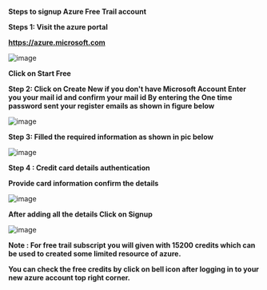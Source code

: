 **Steps to signup Azure Free Trail account**

**Steps 1: Visit the azure portal**

**https://azure.microsoft.com**

![image](https://github.com/arjunedify/Arjun/assets/132984407/f36cdd6b-fadd-43cf-ab2e-f48d81f03e80)

**Click on Start Free**

**Step 2: Click on Create New if you don't have Microsoft Account
 Enter you your mail id and confirm your mail id By entering the One time password sent your register emails as shown in figure below**

![image](https://github.com/arjunedify/Arjun/assets/132984407/7d08eccf-b675-4b25-8bd3-e07f84b73f2d)

**Step 3:
 Filled the required information as shown in pic below**

![image](https://github.com/arjunedify/Arjun/assets/132984407/fb73aae9-7b9e-4b65-83ea-63e98803b3e4)

**Step 4 : Credit card details authentication**

**Provide card information confirm the details**

 ![image](https://github.com/arjunedify/Arjun/assets/132984407/b30c0149-1a3a-4384-89aa-5dedb78a0b0b)

**After adding all the details Click on Signup**

![image](https://github.com/arjunedify/Arjun/assets/132984407/f3097ef7-7c2a-4303-b3a4-063b7231b378)

**Note : For free trail subscript you will given with 15200 credits which can be used to created some limited resource of azure.**

**You can check the free credits by click on bell icon after logging in to your new azure account top right corner.**
